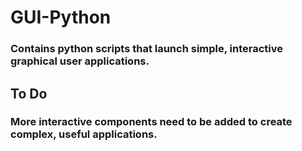 # GUI-Python
### Contains python scripts that launch simple, interactive graphical user applications.

## To Do
### More interactive components need to be added to create complex, useful applications.
